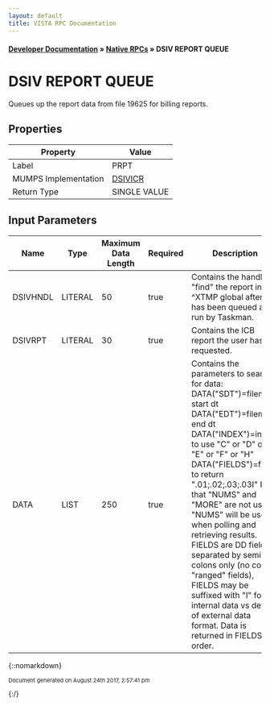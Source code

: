```yaml
---
layout: default
title: VISTA RPC Documentation
---
```


#### [Developer Documentation](../index) &#187; [Native RPCs](TableOfContents) &#187; DSIV REPORT QUEUE<br/>
# DSIV REPORT QUEUE

Queues up the report data from file 19625 for billing reports.  

## Properties

Property | Value
--- | ---
Label | PRPT
MUMPS Implementation | [DSIVICR](http://code.osehra.org/dox/Routine_DSIVICR_source.html)
Return Type | SINGLE VALUE


## Input Parameters

Name | Type | Maximum Data Length | Required | Description
--- | --- | --- | --- | ---
DSIVHNDL | LITERAL | 50 | true | Contains the handle to &quot;find&quot; the report in the ^XTMP global after it has been queued and run by Taskman.
DSIVRPT | LITERAL | 30 | true | Contains the ICB report the user has requested.
DATA | LIST | 250 | true | Contains the parameters to search for data:   DATA(&quot;SDT&quot;)&#x3D;fileman start dt   DATA(&quot;EDT&quot;)&#x3D;fileman end dt   DATA(&quot;INDEX&quot;)&#x3D;index to use   &quot;C&quot; or &quot;D&quot; or &quot;E&quot; or &quot;F&quot; or &quot;H&quot;   DATA(&quot;FIELDS&quot;)&#x3D;fields to return  &quot;.01;.02;.03;.03I&quot; Note that &quot;NUMS&quot; and &quot;MORE&quot; are not used.  &quot;NUMS&quot; will be used when polling and retrieving results. FIELDS are DD fields separated by semi-colons only (no colon &quot;ranged&quot;  fields), FIELDS may be suffixed with &quot;I&quot; for internal data vs default of  external data format.  Data is returned in FIELDS order.



{::nomarkdown} <br/><p style="font-size: 11px">Document generated on August 24th 2017, 2:57:41 pm</p>{:/}